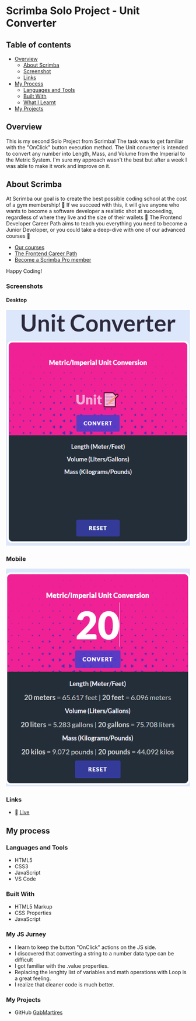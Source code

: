# Scrimba Solo Project - Unit Converter

## Table of contents

- [Overview](#overview)
  - [About Scrimba](#about-scrimba)
  - [Screenshot](#screenshot)
  - [Links](#links)
- [My Process](#my-process)
  - [Languages and Tools](#languages-and-tools)
  - [Built With](#built-with)
  - [What I Learnt](#my-js-jurney)  
- [My Projects](#my-projects)

## Overview
This is my second Solo Project from Scrimba! The task was to get familiar with the "OnClick" button execution method. The Unit converter is intended to convert any number into Length, Mass, and Volume from the Imperial to the Metric System. I'm sure my approach wasn't the best but after a week I was able to make it work and improve on it.

## About Scrimba

At Scrimba our goal is to create the best possible coding school at the cost of a gym membership! 💜
If we succeed with this, it will give anyone who wants to become a software developer a realistic shot at succeeding, regardless of where they live and the size of their wallets 🎉
The Frontend Developer Career Path aims to teach you everything you need to become a Junior Developer, or you could take a deep-dive with one of our advanced courses 🚀

- [Our courses](https://scrimba.com/allcourses)
- [The Frontend Career Path](https://scrimba.com/learn/frontend)
- [Become a Scrimba Pro member](https://scrimba.com/pricing)

 Happy Coding!

### Screenshots

#### Desktop

![Unit Converter Desktop view](https://raw.githubusercontent.com/gabmartires/SoloProject-Unit-Converter/master/images/Unit-Converter-Desktop-view.png)

### Mobile
![Unit Converter Mobile view](https://raw.githubusercontent.com/gabmartires/SoloProject-Unit-Converter/master/images/Unit-Converter-Mobile.png)


### Links

- 🔗 [Live](https://scrimba-gm-unitconverter.netlify.app/)

## My process

### Languages and Tools

- HTML5
- CSS3
- JavaScript
- VS Code

### Built With

- HTML5 Markup
- CSS Properties
- JavaScript

### My JS Jurney

- I learn to keep the button "OnClick" actions on the JS side.
- I discovered that converting a string to a number data type can be difficult
- I got familiar with the .value properties.
- Replacing the lenghty list of variables and math operations with Loop is a great feeling. 
- I realize that cleaner code is much better. 

### My Projects
- GitHub [GabMartires](https://github.com/gabmartires)

